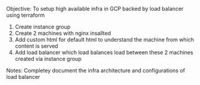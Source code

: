 Objective: To setup high available infra in GCP backed by load balancer using terraform

1. Create instance group
2. Create 2 machines with nginx insallted
3. Add custom html for default html to understand the machine from which content is served
4. Add load balancer which load balances load between these 2 machines created via instance group

Notes: Completey document the infra architecture and configurations of load balancer
